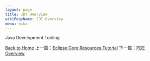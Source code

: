 ```yaml
---
layout: page
title: JDT Overview
wikiPageName: JDT-Overview
menu: wiki
---
```


Java Development Tooling

[Back to Home]({{site.baseurl}}/eclipse.tutorial/wiki/index.html) 上一篇：[Eclipse Core Resources Tutorial](http://ecsoya.github.io/eclipse.tutorial/wiki/Eclipse-Resources-Tutorial) 下一篇：[PDE Overview](http://ecsoya.github.io/eclipse.tutorial/wiki/PDE-Overview)
